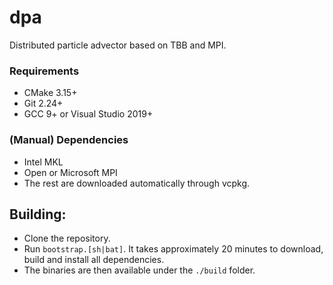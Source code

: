 # dpa
Distributed particle advector based on TBB and MPI.

### Requirements
- CMake 3.15+
- Git 2.24+
- GCC 9+ or Visual Studio 2019+

### (Manual) Dependencies
- Intel MKL
- Open or Microsoft MPI
- The rest are downloaded automatically through vcpkg.

## Building:
- Clone the repository.
- Run `bootstrap.[sh|bat]`. It takes approximately 20 minutes to download, build and install all dependencies.
- The binaries are then available under the `./build` folder.
